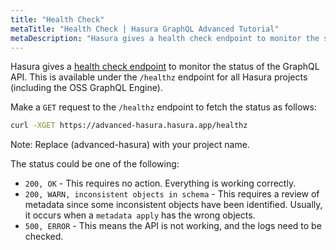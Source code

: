 ```yaml
---
title: "Health Check"
metaTitle: "Health Check | Hasura GraphQL Advanced Tutorial"
metaDescription: "Hasura gives a health check endpoint to monitor the status of the GraphQL API. This is available under the `/healthz` endpoint for all Hasura projects (including the OSS GraphQL Engine)."
---
```


Hasura gives a [health check endpoint](https://hasura.io/docs/latest/deployment/health-checks/healthz-check/) to monitor the status of the GraphQL API. This is available under the `/healthz` endpoint for all Hasura projects (including the OSS GraphQL Engine).

Make a `GET` request to the `/healthz` endpoint to fetch the status as follows:

```bash
curl -XGET https://advanced-hasura.hasura.app/healthz 
```

Note: Replace (advanced-hasura) with your project name.

The status could be one of the following:

- `200, OK` - This requires no action. Everything is working correctly.
- `200, WARN, inconsistent objects in schema` - This requires a review of metadata since some inconsistent objects have been identified. Usually, it occurs when a `metadata apply` has the wrong objects.
- `500, ERROR` - This means the API is not working, and the logs need to be checked.
